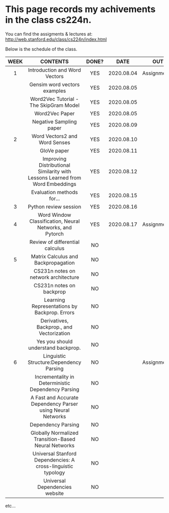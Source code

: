 This page records my achivements in the class cs224n.
=============================================================
You can find the assigments & lectures at:  
http://web.stanford.edu/class/cs224n/index.html

Below is the schedule of the class.  

|WEEK|CONTENTS|DONE?|DATE|OUT|DUE
|:---:|:---:|:---:|:---:|:---:|:---:|
|1|Introduction and Word Vectors|YES|2020.08.04|Assignment1||
||Gensim word vectors examples|YES|2020.08.05|||
||Word2Vec Tutorial - The SkipGram Model|YES|2020.08.05|||
||Word2Vec Paper|YES|2020.08.05|||
||Negative Sampling paper|YES|2020.08.09|||
|2|Word Vectors2 and Word Senses|YES|2020.08.10||Assignment1-Done|
||GloVe paper|YES|2020.08.11|||
||Improving Distributional Similarity with Lessons Learned from Word Embeddings|YES|2020.08.12|||
||Evaluation methods for...|YES|2020.08.15|||
|3|Python review session|YES|2020.08.16|||
|4|Word Window Classification, Neural Networks, and Pytorch|YES|2020.08.17|Assignment2|Assignment1|
||Review of differential calculus|NO||||
|5|Matrix Calculus and Backpropagation|NO||||
||CS231n notes on network architecture|NO||||
||CS231n notes on backprop|NO||||
||Learning Representations by Backprop. Errors|NO||||
||Derivatives, Backprop., and Vectorization|NO||||
||Yes you should understand backprop.|NO||||
|6|Linguistic Structure:Dependency Parsing|NO||Assignment3|Assignment2|
||Incrementality in Deterministic Dependency Parsing|NO||||
||A Fast and Accurate Dependency Parser using Neural Networks|NO||||
||Dependency Parsing|NO||||
||Globally Normalized Transition-Based Neural Networks|NO||||
||Universal Stanford Dependencies: A cross-linguistic typology|NO||||
||Universal Dependencies website|NO||||

etc...
